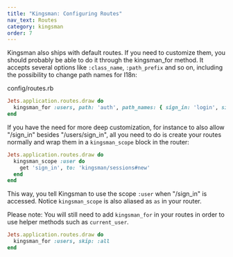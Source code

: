 ```yaml
---
title: "Kingsman: Configuring Routes"
nav_text: Routes
category: kingsman
order: 7
---
```


Kingsman also ships with default routes. If you need to customize them, you should probably be able to do it through the kingsman_for method. It accepts several options like `:class_name`, `:path_prefix` and so on, including the possibility to change path names for I18n:

config/routes.rb

```ruby
Jets.application.routes.draw do
  kingsman_for :users, path: 'auth', path_names: { sign_in: 'login', sign_out: 'logout', password: 'secret', confirmation: 'verification', unlock: 'unblock', registration: 'register', sign_up: 'cmon_let_me_in' }
end
```

If you have the need for more deep customization, for instance to also allow "/sign_in" besides "/users/sign_in", all you need to do is create your routes normally and wrap them in a `kingsman_scope` block in the router:

```ruby
Jets.application.routes.draw do
  kingsman_scope :user do
    get 'sign_in', to: 'kingsman/sessions#new'
  end
end
```

This way, you tell Kingsman to use the scope `:user` when "/sign_in" is accessed. Notice `kingsman_scope` is also aliased as `as` in your router.

Please note: You will still need to add `kingsman_for` in your routes in order to use helper methods such as `current_user`.

```ruby
Jets.application.routes.draw do
  kingsman_for :users, skip: :all
end
```